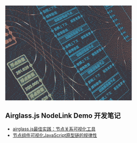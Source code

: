 ![Airglass NodeLink Demo](demo.gif)

## Airglass.js NodeLink Demo 开发笔记

* [airglass.js最佳实践：节点关系可视化工具](https://www.shuaihuajun.com/article/airglass-web-audio-node/)
* [节点组件可视化JavaScript原型链的规律性](https://www.shuaihuajun.com/article/nodelink-jscore/)
